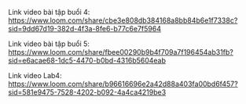 Link video bài tập buổi 4: https://www.loom.com/share/cbe3e808db384168a8bb84b6e1f7338c?sid=9dd67d19-382d-4f3a-8fe6-b77c6e7f5964

Link video bài tập buổi 5: https://www.loom.com/share/fbee00290b9b4f709a7f196454ab31fb?sid=e6acae68-1dc5-4470-b0bd-4316b5604eab

Link video Lab4: https://www.loom.com/share/b96616696e2a42d88a403fa00bd6f457?sid=581e9475-7528-4202-b092-4a4ca4219be3
